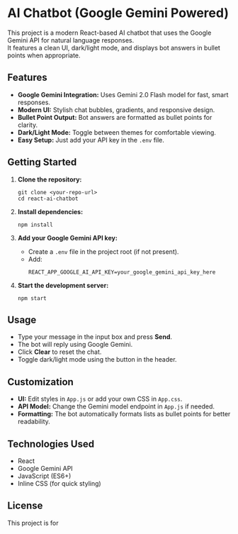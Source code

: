 # AI Chatbot (Google Gemini Powered)

This project is a modern React-based AI chatbot that uses the Google Gemini API for natural language responses.  
It features a clean UI, dark/light mode, and displays bot answers in bullet points when appropriate.

## Features

- **Google Gemini Integration:** Uses Gemini 2.0 Flash model for fast, smart responses.
- **Modern UI:** Stylish chat bubbles, gradients, and responsive design.
- **Bullet Point Output:** Bot answers are formatted as bullet points for clarity.
- **Dark/Light Mode:** Toggle between themes for comfortable viewing.
- **Easy Setup:** Just add your API key in the `.env` file.

## Getting Started

1. **Clone the repository:**
   ```
   git clone <your-repo-url>
   cd react-ai-chatbot
   ```

2. **Install dependencies:**
   ```
   npm install
   ```

3. **Add your Google Gemini API key:**
   - Create a `.env` file in the project root (if not present).
   - Add:
     ```
     REACT_APP_GOOGLE_AI_API_KEY=your_google_gemini_api_key_here
     ```

4. **Start the development server:**
   ```
   npm start
   ```

## Usage

- Type your message in the input box and press **Send**.
- The bot will reply using Google Gemini.
- Click **Clear** to reset the chat.
- Toggle dark/light mode using the button in the header.

## Customization

- **UI:** Edit styles in `App.js` or add your own CSS in `App.css`.
- **API Model:** Change the Gemini model endpoint in `App.js` if needed.
- **Formatting:** The bot automatically formats lists as bullet points for better readability.

## Technologies Used

- React
- Google Gemini API
- JavaScript (ES6+)
- Inline CSS (for quick styling)

## License

This project is for
